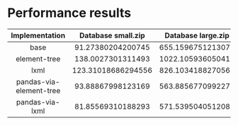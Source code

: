 
Performance results
===================

|Implementation|Database small.zip|Database large.zip|Database medium.zip|
| :---: | :---: | :---: | :---: |
|base|91.27380204200745|655.1596751213074|375.6561770439148|
|element-tree|138.0027301311493|1022.105936050415|547.5252857208252|
|lxml|123.31018686294556|826.1034188270569|701.2928230762482|
|pandas-via-element-tree|93.88867998123169|563.8856770992279|357.3972227573395|
|pandas-via-lxml|81.85569310188293|571.5395040512085|344.7053208351135|
